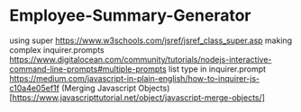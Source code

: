 # Employee-Summary-Generator

using super https://www.w3schools.com/jsref/jsref_class_super.asp
making complex inquirer.prompts https://www.digitalocean.com/community/tutorials/nodejs-interactive-command-line-prompts#multiple-prompts
list type in inquirer.prompt https://medium.com/javascript-in-plain-english/how-to-inquirer-js-c10a4e05ef1f
(Merging Javascript Objects)[https://www.javascripttutorial.net/object/javascript-merge-objects/] 